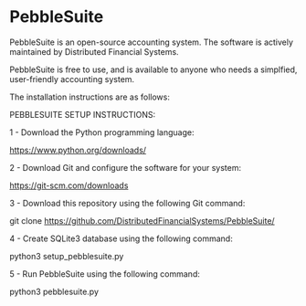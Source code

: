 # PebbleSuite
PebbleSuite is an open-source accounting system.  The software is actively maintained by Distributed Financial Systems.

PebbleSuite is free to use, and is available to anyone who needs a simplfied, user-friendly accounting system.


The installation instructions are as follows:


PEBBLESUITE SETUP INSTRUCTIONS:

1 - Download the Python programming language:

https://www.python.org/downloads/



2 - Download Git and configure the software for your system:

https://git-scm.com/downloads



3 - Download this repository using the following Git command:

git clone https://github.com/DistributedFinancialSystems/PebbleSuite/



4 - Create SQLite3 database using the following command:

python3 setup_pebblesuite.py



5 - Run PebbleSuite using the following command:

python3 pebblesuite.py
